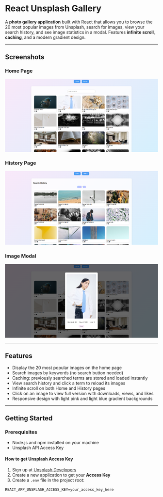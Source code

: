# React Unsplash Gallery

A **photo gallery application** built with React that allows you to browse the 20 most popular images from Unsplash, search for images, view your search history, and see image statistics in a modal. Features **infinite scroll**, **caching**, and a modern gradient design.

---

## Screenshots

### Home Page

![Home Page](screenshots/homepage.png)

### History Page

![History Page](screenshots/historypage.png)

### Image Modal

![Modal](screenshots/modal.png)

---

## Features

- Display the 20 most popular images on the home page
- Search images by keywords (no search button needed)
- Caching: previously searched terms are stored and loaded instantly
- View search history and click a term to reload its images
- Infinite scroll on both Home and History pages
- Click on an image to view full version with downloads, views, and likes
- Responsive design with light pink and light blue gradient backgrounds

---

## Getting Started

### Prerequisites

- Node.js and npm installed on your machine
- Unsplash API Access Key

#### How to get Unsplash Access Key

1. Sign up at [Unsplash Developers](https://unsplash.com/developers)
2. Create a new application to get your **Access Key**
3. Create a `.env` file in the project root:

```env
REACT_APP_UNSPLASH_ACCESS_KEY=your_access_key_here
```
